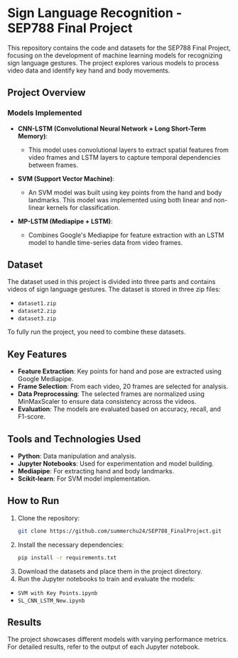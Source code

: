 # Sign Language Recognition - SEP788 Final Project

This repository contains the code and datasets for the SEP788 Final Project, focusing on the development of machine learning models for recognizing sign language gestures. The project explores various models to process video data and identify key hand and body movements.

## Project Overview

### Models Implemented

- **CNN-LSTM (Convolutional Neural Network + Long Short-Term Memory)**:
  - This model uses convolutional layers to extract spatial features from video frames and LSTM layers to capture temporal dependencies between frames.

- **SVM (Support Vector Machine)**:
  - An SVM model was built using key points from the hand and body landmarks. This model was implemented using both linear and non-linear kernels for classification.

- **MP-LSTM (Mediapipe + LSTM)**:
  - Combines Google's Mediapipe for feature extraction with an LSTM model to handle time-series data from video frames.

## Dataset
The dataset used in this project is divided into three parts and contains videos of sign language gestures. The dataset is stored in three zip files:

- `dataset1.zip`
- `dataset2.zip`
- `dataset3.zip`

To fully run the project, you need to combine these datasets.

## Key Features
- **Feature Extraction**: Key points for hand and pose are extracted using Google Mediapipe.
- **Frame Selection**: From each video, 20 frames are selected for analysis.
- **Data Preprocessing**: The selected frames are normalized using MinMaxScaler to ensure data consistency across the videos.
- **Evaluation**: The models are evaluated based on accuracy, recall, and F1-score.

## Tools and Technologies Used
- **Python**: Data manipulation and analysis.
- **Jupyter Notebooks**: Used for experimentation and model building.
- **Mediapipe**: For extracting hand and body landmarks.
- **Scikit-learn**: For SVM model implementation.

## How to Run
1. Clone the repository:
   ```bash
   git clone https://github.com/summerchu24/SEP788_FinalProject.git
2. Install the necessary dependencies:
   ```bash
   pip install -r requirements.txt
3. Download the datasets and place them in the project directory.
4. Run the Jupyter notebooks to train and evaluate the models:
  - `SVM with Key Points.ipynb`
  - `SL_CNN_LSTM_New.ipynb`

## Results
The project showcases different models with varying performance metrics. For detailed results, refer to the output of each Jupyter notebook.
